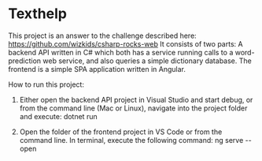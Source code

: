 # Texthelp

This project is an answer to the challenge described here: https://github.com/wizkids/csharp-rocks-web
It consists of two parts: A backend API written in C# which both has a service running calls to a word-prediction web service, 
and also queries a simple dictionary database. The frontend is a simple SPA application written in Angular. 

How to run this project:
1) Either open the backend API project in Visual Studio and start debug, or from the command line (Mac or Linux), 
navigate into the project folder and execute: dotnet run

2) Open the folder of the frontend project in VS Code or from the command line. In terminal, execute the following command: ng serve --open
